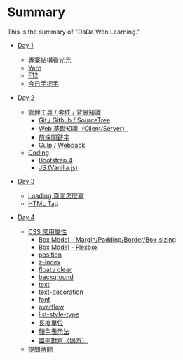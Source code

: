 # Summary

This is the summary of "DaDa Wen Learning."

* [Day 1](content/day1/index.md)
	* [專案結構看光光](content/day1/section1.md)
	* [Yarn](content/day1/section2.md)
	* [F12](content/day1/section3.md)
	* [今日手把手](content/day1/section4.md)


* [Day 2](content/day2/index.md)
	* [管理工具 / 套件 / 背景知識]()
		* [Git / Github / SourceTree](content/day2/section1-1.md)
		* [Web 基礎知識（Client/Server）](content/day2/section1-2.md)
		* [前端關鍵字](content/day2/section1-3.md)
		* [Gulp / Webpack](content/day2/section1-4.md)
	* [Coding]()
		* [Bootstrap 4](content/day2/section2-1.md)
		* [JS (Vanilla.js)](content/day2/section2-2.md)



* [Day 3](content/day3/index.md)
	* [Loading 頁面怎麼寫](content/day3/section1.md)
	* [HTML Tag](content/day3/section2.md)
	<!-- * [提問時間](content/day3/section3.md) -->


* [Day 4](content/day4/index.md)
	* [CSS 常用屬性]()
		* [Box Model - Margin/Padding/Border/Box-sizing](content/day4/css-property/section1-1.md)
		* [Box Model - Flexbox](content/day4/css-property/section1-2.md)
		* [position](content/day4/css-property/section1-3.md)
		* [z-index](content/day4/css-property/section1-4.md)
		* [float / clear](content/day4/css-property/section1-5.md)
		* [background](content/day4/css-property/section1-6.md)
		* [text](content/day4/css-property/section1-7.md)
		* [text-decoration](content/day4/css-property/section1-8.md)
		* [font](content/day4/css-property/section1-9.md)
		* [overflow](content/day4/css-property/section1-10.md)
		* [list-style-type](content/day4/css-property/section1-11.md)
		* [長度單位](content/day4/css-property/section1-12.md)
		* [顏色表示法](content/day4/css-property/section1-13.md)
		* [置中對齊（偏方）](content/day4/css-property/section1-14.md)
	* [提問時間](content/day4/section2.md)